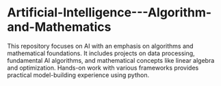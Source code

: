 # Artificial-Intelligence---Algorithm-and-Mathematics
This repository focuses on AI with an emphasis on algorithms and mathematical foundations. It includes projects on data processing, fundamental AI algorithms, and mathematical concepts like linear algebra and optimization. Hands-on work with various frameworks provides practical model-building experience using python.

